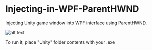 # Injecting-in-WPF-ParentHWND
 
Injecting Unity game window into WPF interface using ParentHWND.

![alt text](https://cdn.discordapp.com/attachments/812333574467354635/812333684086669322/1111111.png)

To run it, place "Unity" folder contents with your .exe
